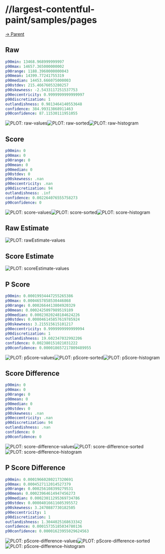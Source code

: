 
# //largest-contentful-paint/samples/pages

[→ Parent](../..)


## Raw


```yaml
p90min: 13468.968999999997
p90max: 14657.365000000002
p90range: 1188.3960000000043
p90mean: 14399.77241755319
p90median: 14453.666075000003
p90stdev: 215.46676053280257
p90skewness: -2.5433117251537753
p90eccentricity: 0.9999999999999997
p90discretization: 1
outlandishness: 0.9813464140553648
confidence: 384.99313868911463
p90confidence: 87.11530111951055

```

![PLOT: raw-values](./raw/values.svg)![PLOT: raw-sorted](./raw/sorted.svg)![PLOT: raw-histogram](./raw/histogram.svg)
## Score


```yaml
p90min: 0
p90max: 0
p90range: 0
p90mean: 0
p90median: 0
p90stdev: 0
p90skewness: .nan
p90eccentricity: .nan
p90discretization: 94
outlandishness: .inf
confidence: 0.002264076555758273
p90confidence: 0

```

![PLOT: score-values](./score/values.svg)![PLOT: score-sorted](./score/sorted.svg)![PLOT: score-histogram](./score/histogram.svg)
## Raw Estimate

![PLOT: rawEstimate-values](./rawEstimate/values.svg)
## Score Estimate

![PLOT: scoreEstimate-values](./scoreEstimate/values.svg)
## P Score


```yaml
p90min: 0.00019934447255265386
p90max: 0.0004657858530446868
p90range: 0.0002664413804920329
p90mean: 0.0002425097989519189
p90median: 0.00023020248184624226
p90stdev: 0.000046145857619785924
p90skewness: 3.215515615101217
p90eccentricity: 0.9999999999999994
p90discretization: 1
outlandishness: 19.602347032992206
confidence: 0.002380151021031222
p90confidence: 0.000018657217809489955

```

![PLOT: pScore-values](./pScore/values.svg)![PLOT: pScore-sorted](./pScore/sorted.svg)![PLOT: pScore-histogram](./pScore/histogram.svg)
## Score Difference


```yaml
p90min: 0
p90max: 0
p90range: 0
p90mean: 0
p90median: 0
p90stdev: 0
p90skewness: .nan
p90eccentricity: .nan
p90discretization: 94
outlandishness: .nan
confidence: 0
p90confidence: 0

```

![PLOT: score-difference-values](./score-difference/values.svg)![PLOT: score-difference-sorted](./score-difference/sorted.svg)![PLOT: score-difference-histogram](./score-difference/histogram.svg)
## P Score Difference


```yaml
p90min: 0.00019660280217320691
p90max: 0.0004527112014527379
p90range: 0.000256108399279531
p90mean: 0.00023964614947456273
p90median: 0.00023011295369734786
p90stdev: 0.00004016611605395572
p90skewness: 3.2470887730182505
p90eccentricity: 1
p90discretization: 1
outlandishness: 1.3044025168633342
confidence: 0.00015735185034780136
p90confidence: 0.00001623955029624563

```

![PLOT: pScore-difference-values](./pScore-difference/values.svg)![PLOT: pScore-difference-sorted](./pScore-difference/sorted.svg)![PLOT: pScore-difference-histogram](./pScore-difference/histogram.svg)